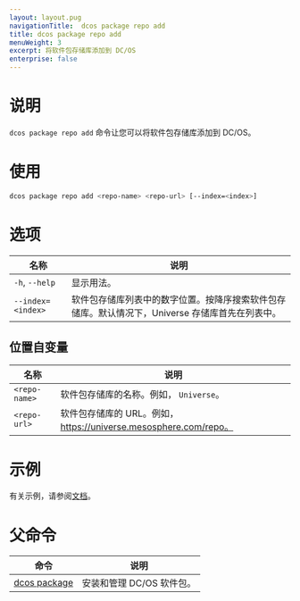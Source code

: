 ```yaml
---
layout: layout.pug
navigationTitle:  dcos package repo add
title: dcos package repo add
menuWeight: 3
excerpt: 将软件包存储库添加到 DC/OS
enterprise: false
---
```


# 说明
`dcos package repo add` 命令让您可以将软件包存储库添加到 DC/OS。

# 使用

```bash
dcos package repo add <repo-name> <repo-url> [--index=<index>]
```

# 选项

| 名称 | 说明 |
|---------|-------------|
| `-h`, `--help` | 显示用法。|
| `--index=<index>` | 软件包存储库列表中的数字位置。按降序搜索软件包存储库。默认情况下，Universe 存储库首先在列表中。|

## 位置自变量

| 名称 | 说明 |
|---------|-------------|
| `<repo-name>` | 软件包存储库的名称。例如， `Universe`。|
| `<repo-url>` | 软件包存储库的 URL。例如，https://universe.mesosphere.com/repo。|


# 示例

有关示例，请参阅[文档](/cn/1.12/administering-clusters/repo/)。

# 父命令

| 命令 | 说明 |
|---------|-------------|
| [dcos package](/cn/1.12/cli/command-reference/dcos-package/) | 安装和管理 DC/OS 软件包。|